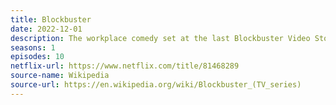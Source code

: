 ```yaml
---
title: Blockbuster
date: 2022-12-01
description: The workplace comedy set at the last Blockbuster Video Store recieved poor reviews and was quickly cancelled. 
seasons: 1
episodes: 10
netflix-url: https://www.netflix.com/title/81468289
source-name: Wikipedia  
source-url: https://en.wikipedia.org/wiki/Blockbuster_(TV_series)
---
```


